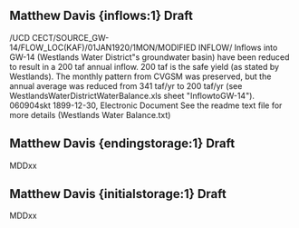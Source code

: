## Matthew Davis {inflows:1} Draft
/UCD CECT/SOURCE_GW-14/FLOW_LOC(KAF)/01JAN1920/1MON/MODIFIED INFLOW/ Inflows into GW-14 (Westlands Water District"s groundwater basin) have been reduced to result in a 200 taf annual inflow.  200 taf is the safe yield (as stated by Westlands).  The monthly pattern from CVGSM was preserved, but the annual average was reduced from 341 taf/yr to 200 taf/yr (see WestlandsWaterDistrictWaterBalance.xls sheet "InflowtoGW-14"). 060904skt
1899-12-30, Electronic Document
See the readme text file for more details (Westlands Water Balance.txt)

## Matthew Davis {endingstorage:1} Draft
MDDxx

## Matthew Davis {initialstorage:1} Draft
MDDxx
